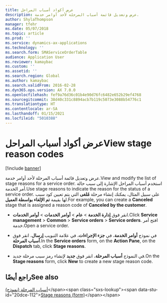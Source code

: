 ```yaml
---
title: عرض أكواد أسباب المراحل
description: عرض وتعديل قائمة أسباب المرحلة لأحد أوامر خدمة.
author: ShylaThompson
manager: tfehr
ms.date: 05/07/2018
ms.topic: article
ms.prod: ''
ms.service: dynamics-ax-applications
ms.technology: ''
ms.search.form: SMAServiceOrderTable
audience: Application User
ms.reviewer: kamaybac
ms.custom: ''
ms.assetid: ''
ms.search.region: Global
ms.author: kamaybac
ms.search.validFrom: 2016-02-28
ms.dyn365.ops.version: AX 7.0.0
ms.openlocfilehash: fef9a76d36c01b4e90d76fc6482e652b29ef4768
ms.sourcegitcommit: 38d40c331c8894acb7b119c5073e3088b54776c1
ms.translationtype: HT
ms.contentlocale: ar-SA
ms.lasthandoff: 01/15/2021
ms.locfileid: "5010388"
---
```

# <a name="view-stage-reason-codes"></a><span data-ttu-id="20dce-103">عرض أكواد أسباب المراحل</span><span class="sxs-lookup"><span data-stu-id="20dce-103">View stage reason codes</span></span> 

[!include [banner](../includes/banner.md)]


<span data-ttu-id="20dce-104">عرض وتعديل قائمة أسباب المرحلة لأحد أوامر خدمة.</span><span class="sxs-lookup"><span data-stu-id="20dce-104">View and modify the list of stage reasons for a service order.</span></span> <span data-ttu-id="20dce-105">استخدم أسباب المراحل الإشارة إلى سبب حالة أمر الخدمة.</span><span class="sxs-lookup"><span data-stu-id="20dce-105">Use stage reasons to indicate the reason for the status of a service order.</span></span> <span data-ttu-id="20dce-106">على سبيل المثال، يمكنك إنشاء مرحلة **مُلغى** التي يتم تعيين كود سبب لها بقيمة **تم الإلغاء بواسطة العميل**.</span><span class="sxs-lookup"><span data-stu-id="20dce-106">For example, you can create a **Canceled** stage that is assigned a reason code of **Canceled by the customer**.</span></span>

  - <span data-ttu-id="20dce-107">انقر فوق **إدارة الخدمة** \> **عام** \> **أوامر الخدمات** \> **أوامر الخدمات**.</span><span class="sxs-lookup"><span data-stu-id="20dce-107">Click **Service management** \> **Common** \> **Service orders** \> **Service orders**.</span></span> <span data-ttu-id="20dce-108">افتح أمر خدمة.</span><span class="sxs-lookup"><span data-stu-id="20dce-108">Open a service order.</span></span>

  - <span data-ttu-id="20dce-109">في نموذج **أوامر الخدمة**، في **جزء الإجراءات**، في علامة التبويب **إرسال**، انقر فوق **أسباب المرحلة**.</span><span class="sxs-lookup"><span data-stu-id="20dce-109">In the **Service orders** form, on the **Action Pane**, on the **Dispatch** tab, click **Stage reasons**.</span></span>

  - <span data-ttu-id="20dce-110">في النموذج **أسباب المرحلة**، انقر فوق **جديد** لإنشاء رمز سبب مرحلة جديد.</span><span class="sxs-lookup"><span data-stu-id="20dce-110">On the **Stage reasons** form, click **New** to create a new stage reason code.</span></span>

## <a name="see-also"></a><span data-ttu-id="20dce-111">راجع أيضًا</span><span class="sxs-lookup"><span data-stu-id="20dce-111">See also</span></span>

<span data-ttu-id="20dce-112">[أسباب المرحلة (نموذج)](https://technet.microsoft.com/library/aa582897\(v=ax.60\))</span><span class="sxs-lookup"><span data-stu-id="20dce-112">[Stage reasons (form)](https://technet.microsoft.com/library/aa582897\(v=ax.60\))</span></span>

  


